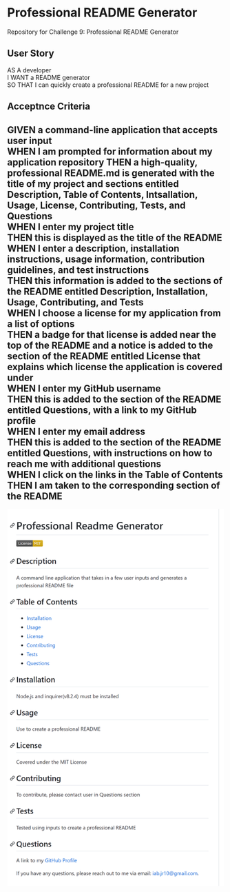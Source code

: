 # Professional README Generator
Repository for Challenge 9: Professional README Generator
## User Story
AS A developer  
I WANT a README generator  
SO THAT I can quickly create a professional README for a new project

## Acceptnce Criteria
GIVEN a command-line application that accepts user input  
WHEN I am prompted for information about my application repository
THEN a high-quality, professional README.md is generated with the title of my project and sections entitled Description, Table of Contents, Intsallation, Usage, License, Contributing, Tests, and Questions  
WHEN I enter my project title  
THEN this is displayed as the title of the README  
WHEN I enter a description, installation instructions, usage information, contribution guidelines, and test instructions  
THEN this information is added to the sections of the README entitled Description, Installation, Usage, Contributing, and Tests  
WHEN I choose a license for my application from a list of options  
THEN a badge for that license is added near the top of the README and a notice is added to the section of the README entitled License that explains which license the application is covered under  
WHEN I enter my GitHub username  
THEN this is added to the section of the README entitled Questions, with a link to my GitHub profile  
WHEN I enter my email address  
THEN this is added to the section of the README entitled Questions, with instructions on how to reach me with additional questions  
WHEN I click on the links in the Table of Contents  
THEN I am taken to the corresponding section of the README
---
![image of README file generated](/Resources/Picture_of_README.png)
